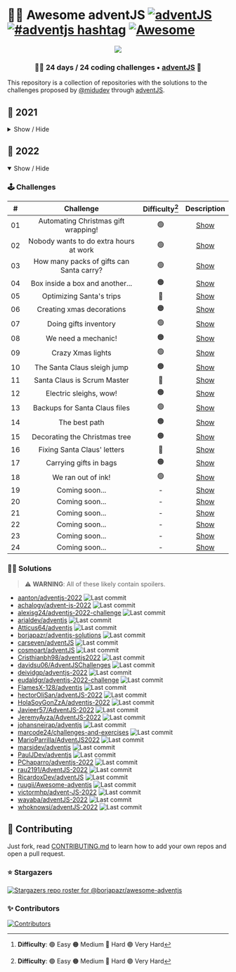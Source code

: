 # 🎅🎄 Awesome adventJS [![adventJS](https://img.shields.io/badge/adventJS-fbbf24?style=flat-square&logo=JavaScript&logoColor=000000)](https://adventjs.dev) [![#adventjs hashtag](https://img.shields.io/badge/-%23adventJS-1DA1F2?style=flat-square&logo=twitter&logoColor=white)](https://twitter.com/search?q=%23adventjs&src=recent_search_click&f=live) [![Awesome](https://cdn.rawgit.com/sindresorhus/awesome/d7305f38d29fed78fa85652e3a63e154dd8e8829/media/badge.svg)](https://github.com/sindresorhus/awesome)

<p align="center"> 
  <img src=https://i.imgur.com/mOUN7uE.png/>
</p>

<h3 align="center">🧑‍🚀 24 days /
24 coding challenges • <a href="https://adventjs.dev">adventJS</a> 🚀</h3>

This repository is a collection of repositories with the solutions to the challenges proposed by [@midudev](https://midu.dev/) through [adventJS](https://adventjs.dev/).

## 🦠 2021

<details hide>

<summary>Show / Hide</summary>

### 🕹️ Challenges

|  #  |                             Challenge                             | Difficulty[^1] |                Description                 |
| :-: | :---------------------------------------------------------------: | :------------: | :----------------------------------------: |
| 01  |                    Contando ovejas para dormir                    |       🟢       | [Show](https://adventjs.dev/challenges/01) |
| 02  |               ¡Ayuda al elfo a listar los regalos!                |       🟢       | [Show](https://adventjs.dev/challenges/02) |
| 03  |               El Grinch quiere fastidiar la Navidad               |       🟠       | [Show](https://adventjs.dev/challenges/03) |
| 04  |               ¡Es hora de poner la navidad en casa!               |       🟠       | [Show](https://adventjs.dev/challenges/04) |
| 05  |                Contando los días para los regalos                 |       🟢       | [Show](https://adventjs.dev/challenges/05) |
| 06  |                  Rematando los exámenes finales                   |       🟠       | [Show](https://adventjs.dev/challenges/06) |
| 07  |                     Buscando en el almacén...                     |       🟠       | [Show](https://adventjs.dev/challenges/07) |
| 08  |                  La locura de las criptomonedas                   |       🟠       | [Show](https://adventjs.dev/challenges/08) |
| 09  |                  Agrupando cosas automáticamente                  |       🔴       | [Show](https://adventjs.dev/challenges/09) |
| 10  |                       La máquina del cambio                       |       🔴       | [Show](https://adventjs.dev/challenges/10) |
| 11  |           ¿Vale la pena la tarjeta fidelidad del cine?            |       🟠       | [Show](https://adventjs.dev/challenges/11) |
| 12  |              La ruta perfecta para dejar los regalos              |       🔴       | [Show](https://adventjs.dev/challenges/12) |
| 13  |                  Envuelve regalos con asteriscos                  |       🟢       | [Show](https://adventjs.dev/challenges/13) |
| 14  |                     En busca del reno perdido                     |       🟠       | [Show](https://adventjs.dev/challenges/14) |
| 15  |                         El salto perfecto                         |       🟠       | [Show](https://adventjs.dev/challenges/15) |
| 16  |                    Descifrando los números...                     |       🟢       | [Show](https://adventjs.dev/challenges/16) |
| 17  |            La locura de enviar paquetes en esta época             |       🔴       | [Show](https://adventjs.dev/challenges/17) |
| 18  |                El sistema operativo de Santa Claus                |       🟢       | [Show](https://adventjs.dev/challenges/18) |
| 19  |                ¿Qué deberíamos aprender en Platzi?                |       🟠       | [Show](https://adventjs.dev/challenges/19) |
| 20  |                  ¿Una carta de pangramas? ¡QUÉ!                   |       🟢       | [Show](https://adventjs.dev/challenges/20) |
| 21  |                      La ruta con los regalos                      |       🔴       | [Show](https://adventjs.dev/challenges/21) |
| 22  |                ¿Cuántos adornos necesita el árbol?                |       🟠       | [Show](https://adventjs.dev/challenges/22) |
| 23  | ¿Puedes reconfigurar las fábricas para no parar de crear regalos? |       🟣       | [Show](https://adventjs.dev/challenges/23) |
| 24  |                   Comparando árboles de Navidad                   |       🟠       | [Show](https://adventjs.dev/challenges/24) |
| 25  |            El último juego y hasta el año que viene 👋            |       🟠       | [Show](https://adventjs.dev/challenges/25) |

### 🧑‍💻 Solutions

> ⚠️ **WARNING**: All of these likely contain spoilers.

- [aanton/adventjs](https://github.com/aanton/adventjs) ![Last commit](https://img.shields.io/github/last-commit/aanton/adventjs?style=flat-square)
- [amarin59/adventjs2021](https://github.com/amarin59/adventjs2021) ![Last commit](https://img.shields.io/github/last-commit/amarin59/adventjs2021?style=flat-square)
- [angizerep/adventJS](https://github.com/angizerep/adventJS) ![Last commit](https://img.shields.io/github/last-commit/angizerep/adventJS?style=flat-square)
- [antoniogiroz/advent-js-midudev-2021](https://github.com/antoniogiroz/advent-js-midudev-2021) ![Last commit](https://img.shields.io/github/last-commit/antoniogiroz/advent-js-midudev-2021?style=flat-square)
- [arialdev/adventjs](https://github.com/arialdev/adventjs) ![Last commit](https://img.shields.io/github/last-commit/arialdev/adventjs?style=flat-square)
- [borjapazr/adventjs-solutions](https://github.com/borjapazr/adventjs-solutions) ![Last commit](https://img.shields.io/github/last-commit/borjapazr/adventjs-solutions?style=flat-square)
- [Carlos-Angel/adventjs-challenges](https://github.com/Carlos-Angel/adventjs-challenges) ![Last commit](https://img.shields.io/github/last-commit/Carlos-Angel/adventjs-challenges?style=flat-square)
- [carseven/adventJS](https://github.com/carseven/adventJS) ![Last commit](https://img.shields.io/github/last-commit/carseven/adventJS?style=flat-square)
- [chebetos/adventjs](https://github.com/chebetos/adventjs) ![Last commit](https://img.shields.io/github/last-commit/chebetos/adventjs?style=flat-square)
- [Cristhianbh98/adventjs2021](https://github.com/Cristhianbh98/adventjs2021) ![Last commit](https://img.shields.io/github/last-commit/Cristhianbh98/adventjs2021?style=flat-square)
- [DamianCabrio/adventjs2021](https://github.com/DamianCabrio/adventjs2021) ![Last commit](https://img.shields.io/github/last-commit/DamianCabrio/adventjs2021?style=flat-square)
- [davidiglesiasgomez/adventjs2021](https://github.com/davidiglesiasgomez/adventjs2021) ![Last commit](https://img.shields.io/github/last-commit/davidiglesiasgomez/adventjs2021?style=flat-square)
- [daviidmm/adventjs](https://github.com/daviidmm/adventjs) ![Last commit](https://img.shields.io/github/last-commit/daviidmm/adventjs?style=flat-square)
- [erickgtzh/adventjs](https://github.com/erickgtzh/adventjs) ![Last commit](https://img.shields.io/github/last-commit/erickgtzh/adventjs?style=flat-square)
- [FlamesX-128/adventjs](https://github.com/FlamesX-128/adventjs) ![Last commit](https://img.shields.io/github/last-commit/FlamesX-128/adventjs?style=flat-square)
- [flipasg/adventjs](https://github.com/flipasg/adventjs) ![Last commit](https://img.shields.io/github/last-commit/flipasg/adventjs?style=flat-square)
- [francotc/adventjs](https://github.com/francotc/adventjs) ![Last commit](https://img.shields.io/github/last-commit/francotc/adventjs?style=flat-square)
- [GabrieleScano/adventJS](https://github.com/GabrieleScano/adventJS) ![Last commit](https://img.shields.io/github/last-commit/GabrieleScano/adventJS?style=flat-square)
- [ismaeldevmw/adventjs-2021](https://github.com/ismaeldevmw/adventjs-2021) ![Last commit](https://img.shields.io/github/last-commit/ismaeldevmw/adventjs-2021?style=flat-square)
- [jacintoaczz/adventjs-2021](https://github.com/jacintoaczz/adventjs-2021) ![Last commit](https://img.shields.io/github/last-commit/jacintoaczz/adventjs-2021?style=flat-square)
- [Javieer57/AdventJS-2022](https://github.com/Javieer57/AdventJS-2022) ![Last commit](https://img.shields.io/github/last-commit/Javieer57/AdventJS-2022?style=flat-square)
- [JeremyAyza/JereyAyza-AdventJS-MiduDev](https://github.com/JeremyAyza/JereyAyza-AdventJS-MiduDev) ![Last commit](https://img.shields.io/github/last-commit/JeremyAyza/JereyAyza-AdventJS-MiduDev?style=flat-square)
- [Jojansantia/AdventjsChallenges](https://github.com/Jojansantia/AdventjsChallenges) ![Last commit](https://img.shields.io/github/last-commit/Jojansantia/AdventjsChallenges?style=flat-square)
- [juanpablosolana/adventJS](https://github.com/juanpablosolana/adventJS) ![Last commit](https://img.shields.io/github/last-commit/juanpablosolana/adventJS?style=flat-square)
- [juanpomares/Exercises-AdventJS](https://github.com/juanpomares/Exercises-AdventJS) ![Last commit](https://img.shields.io/github/last-commit/juanpomares/Exercises-AdventJS?style=flat-square)
- [LoGaNsF/adventjs](https://github.com/LoGaNsF/adventjs) ![Last commit](https://img.shields.io/github/last-commit/LoGaNsF/adventjs?style=flat-square)
- [marsidev/adventjs](https://github.com/marsidev/adventjs) ![Last commit](https://img.shields.io/github/last-commit/marsidev/adventjs?style=flat-square)
- [MasterKiri13/AdventJS](https://github.com/MasterKiri13/AdventJS) ![Last commit](https://img.shields.io/github/last-commit/MasterKiri13/AdventJS?style=flat-square)
- [merino-jorge/adventJS](https://github.com/merino-jorge/adventJS) ![Last commit](https://img.shields.io/github/last-commit/merino-jorge/adventJS?style=flat-square)
- [MiguelJSandoval/AdventJS2021](https://github.com/MiguelJSandoval/AdventJS2021) ![Last commit](https://img.shields.io/github/last-commit/MiguelJSandoval/AdventJS2021?style=flat-square)
- [monicatvera/25-retos-adventJS](https://github.com/monicatvera/25-retos-adventJS) ![Last commit](https://img.shields.io/github/last-commit/monicatvera/25-retos-adventJS?style=flat-square)
- [NeftXx/adventjs-retos](https://github.com/NeftXx/adventjs-retos) ![Last commit](https://img.shields.io/github/last-commit/NeftXx/adventjs-retos?style=flat-square)
- [oddbytes/adventjs](https://github.com/oddbytes/adventjs) ![Last commit](https://img.shields.io/github/last-commit/oddbytes/adventjs?style=flat-square)
- [oscarpupe/adventjs](https://github.com/oscarpupe/adventjs) ![Last commit](https://img.shields.io/github/last-commit/oscarpupe/adventjs?style=flat-square)
- [PaulJDev/adventjs](https://github.com/PaulJDev/adventjs) ![Last commit](https://img.shields.io/github/last-commit/PaulJDev/adventjs?style=flat-square)
- [PedroChaparro/adventJS](https://github.com/PedroChaparro/adventJS) ![Last commit](https://img.shields.io/github/last-commit/PedroChaparro/adventJS?style=flat-square)
- [pmareke/adventJS](https://github.com/pmareke/adventJS) ![Last commit](https://img.shields.io/github/last-commit/pmareke/adventJS?style=flat-square)
- [rau2191/AdventJS-2021](https://github.com/rau2191/AdventJS-2021) ![Last commit](https://img.shields.io/github/last-commit/rau2191/AdventJS-2021?style=flat-square)
- [RicardoxDev/adventJS](https://github.com/RicardoxDev/adventJS) ![Last commit](https://img.shields.io/github/last-commit/RicardoxDev/adventJS?style=flat-square)
- [RobertoVillegas/adventJS](https://github.com/RobertoVillegas/adventJS) ![Last commit](https://img.shields.io/github/last-commit/RobertoVillegas/adventJS?style=flat-square)
- [Savecoders/Solve-AdventJS](https://github.com/Savecoders/Solve-AdventJS) ![Last commit](https://img.shields.io/github/last-commit/Savecoders/Solve-AdventJS?style=flat-square)
- [sergio1599/AdventJS](https://github.com/sergio1599/AdventJS) ![Last commit](https://img.shields.io/github/last-commit/sergio1599/AdventJS?style=flat-square)
- [tomtobac/adventjs](https://github.com/tomtobac/adventjs) ![Last commit](https://img.shields.io/github/last-commit/tomtobac/adventjs?style=flat-square)
- [TonyBarquera/AdventJS_2021](https://github.com/TonyBarquera/AdventJS_2021) ![Last commit](https://img.shields.io/github/last-commit/TonyBarquera/AdventJS_2021?style=flat-square)
- [wayaba/adventJS-2021](https://github.com/wayaba/adventJS-2021) ![Last commit](https://img.shields.io/github/last-commit/wayaba/adventJS-2021?style=flat-square)
- [wocampodev/adventjs-challenges](https://github.com/wocampodev/adventjs-challenges) ![Last commit](https://img.shields.io/github/last-commit/wocampodev/adventjs-challenges?style=flat-square)
- [xavikortes/adventjs2021](https://github.com/xavikortes/adventjs2021) ![Last commit](https://img.shields.io/github/last-commit/xavikortes/adventjs2021?style=flat-square)
- [z0r3f/adventjs.dev](https://github.com/z0r3f/adventjs.dev) ![Last commit](https://img.shields.io/github/last-commit/z0r3f/adventjs.dev?style=flat-square)

</details>

## 🤖 2022

<details open>

<summary>Show / Hide</summary>

### 🕹️ Challenges

|  #  |                Challenge                 | Difficulty[^1] |                   Description                   |
| :-: | :--------------------------------------: | :------------: | :---------------------------------------------: |
| 01  |   Automating Christmas gift wrapping!    |       🟢       | [Show](https://adventjs.dev/challenges/2022/1)  |
| 02  |  Nobody wants to do extra hours at work  |       🟢       | [Show](https://adventjs.dev/challenges/2022/2)  |
| 03  | How many packs of gifts can Santa carry? |       🟢       | [Show](https://adventjs.dev/challenges/2022/3)  |
| 04  |     Box inside a box and another...      |       🟠       | [Show](https://adventjs.dev/challenges/2022/4)  |
| 05  |         Optimizing Santa's trips         |       🔴       | [Show](https://adventjs.dev/challenges/2022/5)  |
| 06  |        Creating xmas decorations         |       🟠       | [Show](https://adventjs.dev/challenges/2022/6)  |
| 07  |          Doing gifts inventory           |       🟢       | [Show](https://adventjs.dev/challenges/2022/7)  |
| 08  |           We need a mechanic!            |       🟠       | [Show](https://adventjs.dev/challenges/2022/8)  |
| 09  |            Crazy Xmas lights             |       🟢       | [Show](https://adventjs.dev/challenges/2022/9)  |
| 10  |       The Santa Claus sleigh jump        |       🟠       | [Show](https://adventjs.dev/challenges/2022/10) |
| 11  |       Santa Claus is Scrum Master        |       🔴       | [Show](https://adventjs.dev/challenges/2022/11) |
| 12  |          Electric sleighs, wow!          |       🟠       | [Show](https://adventjs.dev/challenges/2022/12) |
| 13  |      Backups for Santa Claus files       |       🟢       | [Show](https://adventjs.dev/challenges/2022/13) |
| 14  |              The best path               |       🟠       | [Show](https://adventjs.dev/challenges/2022/14) |
| 15  |      Decorating the Christmas tree       |       🟠       | [Show](https://adventjs.dev/challenges/2022/15) |
| 16  |       Fixing Santa Claus' letters        |       🔴       | [Show](https://adventjs.dev/challenges/2022/16) |
| 17  |          Carrying gifts in bags          |       🟠       | [Show](https://adventjs.dev/challenges/2022/17) |
| 18  |            We ran out of ink!            |       🟢       | [Show](https://adventjs.dev/challenges/2022/18) |
| 19  |              Coming soon...              |       -        | [Show](https://adventjs.dev/challenges/2022/19) |
| 20  |              Coming soon...              |       -        | [Show](https://adventjs.dev/challenges/2022/20) |
| 21  |              Coming soon...              |       -        | [Show](https://adventjs.dev/challenges/2022/21) |
| 22  |              Coming soon...              |       -        | [Show](https://adventjs.dev/challenges/2022/22) |
| 23  |              Coming soon...              |       -        | [Show](https://adventjs.dev/challenges/2022/23) |
| 24  |              Coming soon...              |       -        | [Show](https://adventjs.dev/challenges/2022/24) |

[^1]: **Difficulty**: 🟢 Easy 🟠 Medium 🔴 Hard 🟣 Very Hard

### 🧑‍💻 Solutions

> ⚠️ **WARNING**: All of these likely contain spoilers.

- [aanton/adventjs-2022](https://github.com/aanton/adventjs-2022) ![Last commit](https://img.shields.io/github/last-commit/aanton/adventjs-2022?style=flat-square)
- [achalogy/advent-js-2022](https://github.com/achalogy/advent-js-2022) ![Last commit](https://img.shields.io/github/last-commit/achalogy/advent-js-2022?style=flat-square)
- [alexisg24/adventjs-2022-challenge](https://github.com/alexisg24/adventjs-2022-challenge) ![Last commit](https://img.shields.io/github/last-commit/borjapazr/adventjs-solutions?style=flat-square)
- [arialdev/adventjs](https://github.com/arialdev/adventjs) ![Last commit](https://img.shields.io/github/last-commit/arialdev/adventjs?style=flat-square)
- [Atticus64/adventjs](https://github.com/Atticus64/adventjs) ![Last commit](https://img.shields.io/github/last-commit/Atticus64/adventjs?style=flat-square)
- [borjapazr/adventjs-solutions](https://github.com/borjapazr/adventjs-solutions) ![Last commit](https://img.shields.io/github/last-commit/borjapazr/adventjs-solutions?style=flat-square)
- [carseven/adventJS](https://github.com/carseven/adventJS) ![Last commit](https://img.shields.io/github/last-commit/carseven/adventJS?style=flat-square)
- [cosmoart/adventJS](https://github.com/cosmoart/adventJS) ![Last commit](https://img.shields.io/github/last-commit/cosmoart/adventJS?style=flat-square)
- [Cristhianbh98/adventjs2022](https://github.com/Cristhianbh98/adventjs2022) ![Last commit](https://img.shields.io/github/last-commit/Cristhianbh98/adventjs2022?style=flat-square)
- [davidsu06/AdventJSChallenges](https://github.com/davidsu06/AdventJSChallenges) ![Last commit](https://img.shields.io/github/last-commit/davidsu06/AdventJSChallenges?style=flat-square)
- [deividgp/adventjs-2022](https://github.com/deividgp/adventjs-2022) ![Last commit](https://img.shields.io/github/last-commit/deividgp/adventjs-2022?style=flat-square)
- [eudaldgr/adventjs-2022-challenge](https://github.com/eudaldgr/adventjs-2022-challenge) ![Last commit](https://img.shields.io/github/last-commit/eudaldgr/adventjs-2022-challenge?style=flat-square)
- [FlamesX-128/adventjs](https://github.com/FlamesX-128/adventjs) ![Last commit](https://img.shields.io/github/last-commit/FlamesX-128/adventjs?style=flat-square)
- [hectorOliSan/adventJS-2022](https://github.com/hectorOliSan/adventJS-2022) ![Last commit](https://img.shields.io/github/last-commit/hectorOliSan/adventJS-2022?style=flat-square)
- [HolaSoyGonZzA/adventjs-2022](https://github.com/HolaSoyGonZzA/adventjs-2022) ![Last commit](https://img.shields.io/github/last-commit/HolaSoyGonZzA/adventjs-2022?style=flat-square)
- [Javieer57/AdventJS-2022](https://github.com/Javieer57/AdventJS-2022) ![Last commit](https://img.shields.io/github/last-commit/Javieer57/AdventJS-2022?style=flat-square)
- [JeremyAyza/AdventJS-2022](https://github.com/JeremyAyza/AdventJS-2022) ![Last commit](https://img.shields.io/github/last-commit/JeremyAyza/AdventJS-2022?style=flat-square)
- [johansneirap/adventjs](https://github.com/johansneirap/adventjs) ![Last commit](https://img.shields.io/github/last-commit/johansneirap/adventjs?style=flat-square)
- [marcode24/challenges-and-exercises](https://github.com/marcode24/challenges-and-exercises) ![Last commit](https://img.shields.io/github/last-commit/marcode24/challenges-and-exercises?style=flat-square)
- [MarioParrilla/AdventJS2022](https://github.com/MarioParrilla/AdventJS2022) ![Last commit](https://img.shields.io/github/last-commit/MarioParrilla/AdventJS2022?style=flat-square)
- [marsidev/adventjs](https://github.com/marsidev/adventjs) ![Last commit](https://img.shields.io/github/last-commit/marsidev/adventjs?style=flat-square)
- [PaulJDev/adventjs](https://github.com/PaulJDev/adventjs-2022) ![Last commit](https://img.shields.io/github/last-commit/PaulJDev/adventjs-2022?style=flat-square)
- [PChaparro/adventjs-2022](https://github.com/PChaparro/adventjs-2022) ![Last commit](https://img.shields.io/github/last-commit/PChaparro/adventjs-2022?style=flat-square)
- [rau2191/AdventJS-2022](https://github.com/rau2191/AdventJS-2022) ![Last commit](https://img.shields.io/github/last-commit/rau2191/AdventJS-2022?style=flat-square)
- [RicardoxDev/adventJS](https://github.com/RicardoxDev/adventJS) ![Last commit](https://img.shields.io/github/last-commit/RicardoxDev/adventJS?style=flat-square)
- [ruugii/Awesome-adventjs](https://github.com/ruugii/Awesome-adventjs) ![Last commit](https://img.shields.io/github/last-commit/ruugii/Awesome-adventjs?style=flat-square)
- [victormhp/advent-JS-2022](https://github.com/victormhp/advent-JS-2022) ![Last commit](https://img.shields.io/github/last-commit/ruugii/Awesome-adventjs?style=flat-square)
- [wayaba/adventJS-2022](https://github.com/wayaba/adventJS-2022) ![Last commit](https://img.shields.io/github/last-commit/wayaba/adventJS-2022?style=flat-square)
- [whoknowsi/adventJS-2022](https://github.com/whoknowsi/adventJS-2022) ![Last commit](https://img.shields.io/github/last-commit/whoknowsi/adventJS-2022?style=flat-square)

</details>

## 🤝 Contributing

Just fork, read [CONTRIBUTING.md](CONTRIBUTING.md) to learn how to add your own repos and open a pull request.

### ⭐ Stargazers

[![Stargazers repo roster for @borjapazr/awesome-adventjs](https://reporoster.com/stars/borjapazr/awesome-adventjs)](https://github.com/borjapazr/awesome-adventjs/stargazers)

### ✨ Contributors

[![Contributors](https://contrib.rocks/image?repo=borjapazr/awesome-adventjs)](https://github.com/borjapazr/awesome-adventjs/graphs/contributors)
